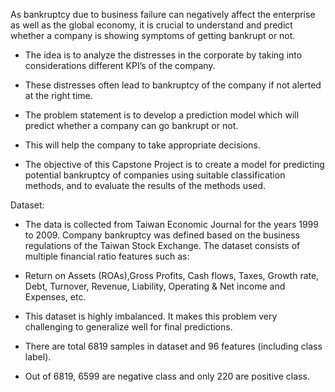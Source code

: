 As bankruptcy due to business failure can negatively affect the enterprise as well as the global economy, it is crucial to understand and predict whether a company is showing symptoms of getting bankrupt or not.

- The idea is to analyze the distresses in the corporate by taking into considerations different KPI’s of the company.

- These distresses often lead to bankruptcy of the company if not alerted at the right time.

- The problem statement is to develop a prediction model which will predict whether a company can go bankrupt or not.

- This will help the company to take appropriate decisions.

- The objective of this Capstone Project is to create a model for predicting potential bankruptcy of companies using suitable classification methods, and to evaluate the results of the methods used.

Dataset:

- The data is collected from Taiwan Economic Journal for the years 1999 to 2009. Company bankruptcy was defined based on the business regulations of the Taiwan Stock Exchange. The dataset consists of multiple financial ratio features such as:

- Return on Assets (ROAs),Gross Profits, Cash flows, Taxes, Growth rate, Debt, Turnover, Revenue, Liability, Operating & Net income and Expenses, etc.

- This dataset is highly imbalanced. It makes this problem very challenging to generalize well for final predictions.

- There are total 6819 samples in dataset and 96 features (including class label).

- Out of 6819, 6599 are negative class and only 220 are positive class.
